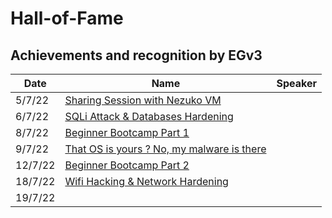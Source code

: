 # Hall-of-Fame
## Achievements and recognition by EGv3 

| Date | Name | Speaker |
|--|--|--|
| 5/7/22 | [Sharing Session with Nezuko VM](https://youtu.be/2KJQKQO4eRU) |  |
| 6/7/22 | [SQLi Attack & Databases Hardening](https://youtu.be/Tb7dwUvhl0M) |  |
| 8/7/22 | [Beginner Bootcamp Part 1](https://drive.google.com/drive/u/1/folders/1oE2GLFAivcl1qRvljnsLzoDgDxVTjsKy) |  |
| 9/7/22 | [That OS is yours ? No, my malware is there](https://youtu.be/yIqoxIHmCl8) |  |
| 12/7/22 | [Beginner Bootcamp Part 2]() |  |
| 18/7/22 | [Wifi Hacking & Network Hardening](https://youtu.be/NXvGttrYp-E) |  |
| 19/7/22 | []() |
